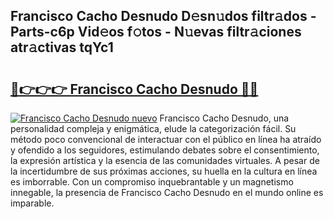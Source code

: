 ## Francisco Cacho Desnudo D𝚎sn𝚞dos filtr𝚊dos - Parts-c6p Vid𝚎os f𝚘tos - N𝚞evas filtr𝚊ciones atr𝚊ctivas tqYc1

# <h2><a href="http://mb9bzx.tromn.icu/?c=Francisco+Cacho+Desnudo">🔗👉👉👉 Francisco Cacho Desnudo 🔗🔗</a></h2>

[![Francisco Cacho Desnudo nuevo](https://i.imgur.com/pEAQMta.gif)](http://mb9bzx.tromn.icu/?c=Francisco+Cacho+Desnudo)
Francisco Cacho Desnudo, una personalidad compleja y enigmática, elude la categorización fácil. Su método poco convencional de interactuar con el público en línea ha atraído y ofendido a los seguidores, estimulando debates sobre el consentimiento, la expresión artística y la esencia de las comunidades virtuales. A pesar de la incertidumbre de sus próximas acciones, su huella en la cultura en línea es imborrable. Con un compromiso inquebrantable y un magnetismo innegable, la presencia de Francisco Cacho Desnudo en el mundo online es imparable.
